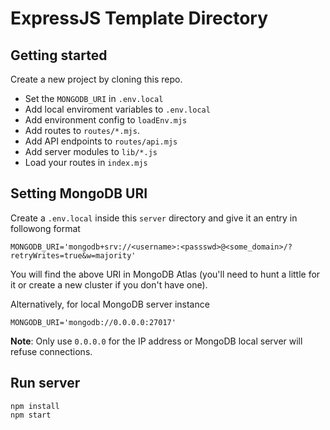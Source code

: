 # ExpressJS Template Directory

## Getting started
Create a new project by cloning this repo.

- Set the `MONGODB_URI` in `.env.local`
- Add local enviroment variables to `.env.local`
- Add environment config to `loadEnv.mjs`
- Add routes to `routes/*.mjs`.
- Add API endpoints to `routes/api.mjs`
- Add server modules to `lib/*.js`
- Load your routes in `index.mjs`

## Setting MongoDB URI
Create a `.env.local` inside this `server` directory and give it an entry in followong format
```
MONGODB_URI='mongodb+srv://<username>:<passswd>@<some_domain>/?retryWrites=true&w=majority'
```
You will find the above URI in MongoDB Atlas (you'll need to hunt a little for it or create a new cluster if you don't have one).


Alternatively, for local MongoDB server instance
```
MONGODB_URI='mongodb://0.0.0.0:27017'
```

**Note**: Only use `0.0.0.0` for the IP address or MongoDB local server will refuse connections.

## Run server
```
npm install
npm start
```
